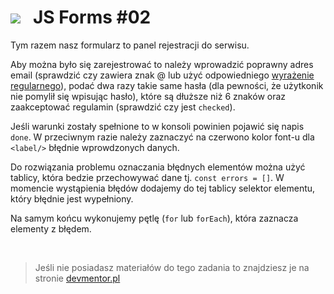 # ![](../assets/img/logo-readme2.jpg) &nbsp; JS Forms #02

Tym razem nasz formularz to panel rejestracji do serwisu.

Aby można było się zarejestrować to należy wprowadzić poprawny adres email (sprawdzić czy zawiera znak @ lub użyć odpowiedniego [wyrażenie regularnego](https://developer.mozilla.org/en-US/docs/Web/JavaScript/Guide/Regular_Expressions)), podać dwa razy takie same hasła (dla pewności, że użytkonik nie pomylił się wpisując hasło), które są dłuższe niż 6 znaków oraz zaakceptować regulamin (sprawdzić czy jest `checked`).

Jeśli warunki zostały spełnione to w konsoli powinien pojawić się napis `done`. W przeciwnym razie należy zaznaczyć na czerwono kolor font-u dla `<label/>` błędnie wprowdzonych danych.

Do rozwiązania problemu oznaczania błędnych elementów można użyć tablicy, która bedzie przechowywać dane tj. `const errors = []`. W momencie wystąpienia błędów dodajemy do tej tablicy selektor elementu, który błędnie jest wypełniony.

Na samym końcu wykonujemy pętlę (`for` lub `forEach`), która zaznacza elementy z błędem.

&nbsp;

> Jeśli nie posiadasz materiałów do tego zadania to znajdziesz je na stronie [devmentor.pl](https://devmentor.pl)
